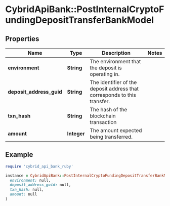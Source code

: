 # CybridApiBank::PostInternalCryptoFundingDepositTransferBankModel

## Properties

| Name | Type | Description | Notes |
| ---- | ---- | ----------- | ----- |
| **environment** | **String** | The environment that the deposit is operating in. |  |
| **deposit_address_guid** | **String** | The identifier of the deposit address that corresponds to this transfer. |  |
| **txn_hash** | **String** | The hash of the blockchain transaction |  |
| **amount** | **Integer** | The amount expected being transferred. |  |

## Example

```ruby
require 'cybrid_api_bank_ruby'

instance = CybridApiBank::PostInternalCryptoFundingDepositTransferBankModel.new(
  environment: null,
  deposit_address_guid: null,
  txn_hash: null,
  amount: null
)
```

